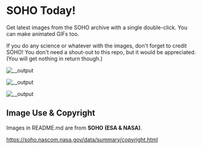 # SOHO Today!

Get latest images from the SOHO archive with a single double-click. You can make animated GIFs too.

If you do any science or whatever with the images, don't forget to credit SOHO! You don't need a shout-out to this repo, but it would be appreciated. (You will get nothing in return though.)

![__output](https://github.com/user-attachments/assets/6a1bf30e-fa2d-4c72-b307-fd042bda5870)

![__output](https://github.com/user-attachments/assets/b49a544e-93e4-4a24-adfd-66ef49710bf8)

![__output](https://github.com/user-attachments/assets/0c352370-989f-4a49-b066-75dcc8ba0de7)

## Image Use & Copyright

Images in README.md are from **SOHO (ESA & NASA)**.

https://soho.nascom.nasa.gov/data/summary/copyright.html
